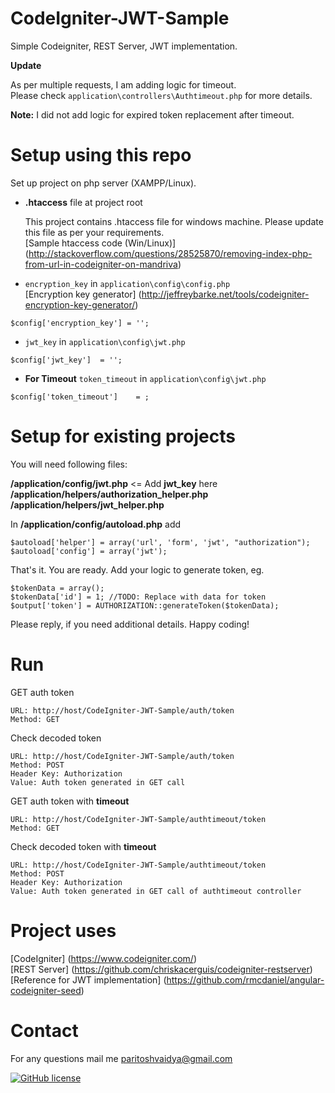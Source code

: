 # CodeIgniter-JWT-Sample

Simple Codeigniter, REST Server, JWT implementation.

**Update**

As per multiple requests, I am adding logic for timeout.  
Please check ```application\controllers\Authtimeout.php``` for more details.

**Note:** I did not add logic for expired token replacement after timeout.


Setup using this repo
=====


Set up project on php server (XAMPP/Linux). 

* **.htaccess** file at project root

    This project contains .htaccess file for windows machine. Please update this file as per your requirements.  
[Sample htaccess code (Win/Linux)] (http://stackoverflow.com/questions/28525870/removing-index-php-from-url-in-codeigniter-on-mandriva)  
* `encryption_key` in `application\config\config.php`  
[Encryption key generator] (http://jeffreybarke.net/tools/codeigniter-encryption-key-generator/)  
```
$config['encryption_key'] = '';
```  

* `jwt_key` in `application\config\jwt.php`

```
$config['jwt_key']	= '';
```

* **For Timeout** `token_timeout` in `application\config\jwt.php`

```
$config['token_timeout']	= ;
```


Setup for existing projects
=====


You will need following files:

**/application/config/jwt.php** <= Add **jwt_key** here
**/application/helpers/authorization_helper.php
/application/helpers/jwt_helper.php**

In **/application/config/autoload.php** add 
```
$autoload['helper'] = array('url', 'form', 'jwt', "authorization");
$autoload['config'] = array('jwt');
```

That's it. You are ready. Add your logic to generate token, eg.

```
$tokenData = array();
$tokenData['id'] = 1; //TODO: Replace with data for token
$output['token'] = AUTHORIZATION::generateToken($tokenData);
```

Please reply, if you need additional details. Happy coding!


Run
=====

GET auth token

    URL: http://host/CodeIgniter-JWT-Sample/auth/token
    Method: GET

Check decoded token

    URL: http://host/CodeIgniter-JWT-Sample/auth/token
    Method: POST
    Header Key: Authorization
    Value: Auth token generated in GET call
    
GET auth token with **timeout**

    URL: http://host/CodeIgniter-JWT-Sample/authtimeout/token
    Method: GET

Check decoded token with **timeout**

    URL: http://host/CodeIgniter-JWT-Sample/authtimeout/token
    Method: POST
    Header Key: Authorization
    Value: Auth token generated in GET call of authtimeout controller

Project uses 
=======
[CodeIgniter] (https://www.codeigniter.com/)  
[REST Server] (https://github.com/chriskacerguis/codeigniter-restserver)  
[Reference for JWT implementation] (https://github.com/rmcdaniel/angular-codeigniter-seed)

Contact
=====
For any questions mail me paritoshvaidya@gmail.com
  
  
[![GitHub license](https://img.shields.io/badge/license-MIT-blue.svg?style=flat-square)](https://github.com/ParitoshVaidya/CodeIgniter-JWT-Sample/blob/master/license.txt)
